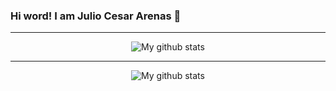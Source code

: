 ### Hi word! I am Julio Cesar Arenas 👋
--- 

<p align="center">

  <img align="center" src="https://github-readme-stats.vercel.app/api?username=jihuder&theme=vue&show_icons=true" alt="My github stats" />
</p>

---

<p align="center">
  <img align="center" src="https://github-readme-stats.vercel.app/api/top-langs/?username=jihuder&layout=compact&theme=vue&langs_count=6" alt="My github stats"/>
</p>

